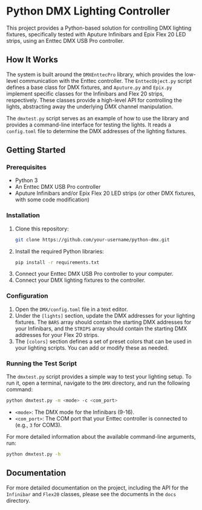 # Python DMX Lighting Controller

This project provides a Python-based solution for controlling DMX lighting fixtures, specifically tested with Aputure Infinibars and Epix Flex 20 LED strips, using an Enttec DMX USB Pro controller.

## How It Works

The system is built around the `DMXEnttecPro` library, which provides the low-level communication with the Enttec controller. The `EnttecObject.py` script defines a base class for DMX fixtures, and `Aputure.py` and `Epix.py` implement specific classes for the Infinibars and Flex 20 strips, respectively. These classes provide a high-level API for controlling the lights, abstracting away the underlying DMX channel manipulation.

The `dmxtest.py` script serves as an example of how to use the library and provides a command-line interface for testing the lights. It reads a `config.toml` file to determine the DMX addresses of the lighting fixtures.

## Getting Started

### Prerequisites

*   Python 3
*   An Enttec DMX USB Pro controller
*   Aputure Infinibars and/or Epix Flex 20 LED strips (or other DMX fixtures, with some code modification)

### Installation

1.  Clone this repository:
    ```bash
    git clone https://github.com/your-username/python-dmx.git
    ```
2.  Install the required Python libraries:
    ```bash
    pip install -r requirements.txt
    ```
3.  Connect your Enttec DMX USB Pro controller to your computer.
4.  Connect your DMX lighting fixtures to the controller.

### Configuration

1.  Open the `DMX/config.toml` file in a text editor.
2.  Under the `[lights]` section, update the DMX addresses for your lighting fixtures. The `BARS` array should contain the starting DMX addresses for your Infinibars, and the `STRIPS` array should contain the starting DMX addresses for your Flex 20 strips.
3.  The `[colors]` section defines a set of preset colors that can be used in your lighting scripts. You can add or modify these as needed.

### Running the Test Script

The `dmxtest.py` script provides a simple way to test your lighting setup. To run it, open a terminal, navigate to the `DMX` directory, and run the following command:

```bash
python dmxtest.py -m <mode> -c <com_port>
```

*   `<mode>`: The DMX mode for the Infinibars (9-16).
*   `<com_port>`: The COM port that your Enttec controller is connected to (e.g., `3` for COM3).

For more detailed information about the available command-line arguments, run:

```bash
python dmxtest.py -h
```

## Documentation

For more detailed documentation on the project, including the API for the `Infinibar` and `Flex20` classes, please see the documents in the `docs` directory.